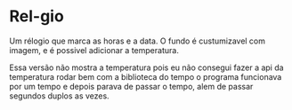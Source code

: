 # Rel-gio
Um rélogio que marca as horas e a data. 
O fundo é custumizavel com imagem, e é possivel adicionar a temperatura.

Essa versão não mostra a temperatura pois eu não consegui fazer a api da temperatura rodar bem com a biblioteca do tempo
o programa funcionava por um tempo e depois parava de passar o tempo, alem de passar segundos duplos as vezes.
